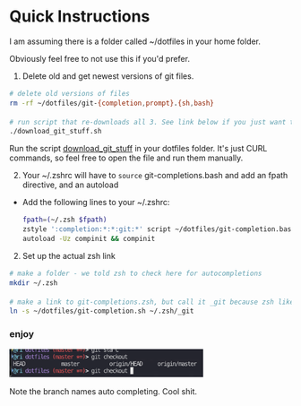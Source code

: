 # Quick Instructions

I am assuming there is a folder called ~/dotfiles in your home folder. 

Obviously feel free to not use this if you'd prefer.

1) Delete old and get newest versions of git files.

```bash
# delete old versions of files
rm -rf ~/dotfiles/git-{completion,prompt}.{sh,bash}

# run script that re-downloads all 3. See link below if you just want to copy paste the CURL commands
./download_git_stuff.sh
```

Run the script [download_git_stuff](download_git_stuff.sh) in your dotfiles folder. It's just CURL commands, so feel free to open the file and run them manually.

2) Your ~/.zshrc will have to `source` git-completions.bash and add an fpath directive, and an autoload
  - Add the following lines to your ~/.zshrc:
    ```bash
    fpath=(~/.zsh $fpath)
    zstyle ':completion:*:*:git:*' script ~/dotfiles/git-completion.bash
    autoload -Uz compinit && compinit
    ```

  
2) Set up the actual zsh link
  ```bash
  # make a folder - we told zsh to check here for autocompletions
  mkdir ~/.zsh
  
  # make a link to git-completions.zsh, but call it _git because zsh likes underscores or some shit? 
  ln -s ~/dotfiles/git-completion.sh ~/.zsh/_git
  ```
  
  
  
### enjoy

<img src="pics/demo.png" height=50>

Note the branch names auto completing. Cool shit.
